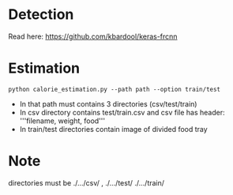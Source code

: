 # Detection
Read here: https://github.com/kbardool/keras-frcnn

# Estimation
```python calorie_estimation.py --path path --option train/test```
- In that path must contains 3 directories (csv/test/train)
- In csv directory contains test/train.csv and csv file has header: '''filename, weight, food'''
- In train/test directories contain image of divided food tray
# Note
directories must be ./.../csv/ , ./.../test/ ./.../train/
